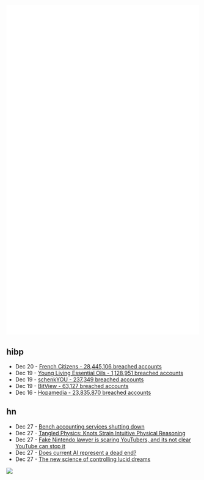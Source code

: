 ![Metrics](https://raw.githubusercontent.com/phixion/phixion/master/metrics.svg)

## hibp

<!--
for https://github.com/phixion/phixion/blob/main/.github/workflows/feeds.yml
-->
<!--START_SECTION:haveibeenpwnd-->
- Dec 20 - [French Citizens - 28,445,106 breached accounts](https://haveibeenpwned.com/PwnedWebsites#FrenchCitizens)
- Dec 19 - [Young Living Essential Oils - 1,128,951 breached accounts](https://haveibeenpwned.com/PwnedWebsites#YoungLivingEssentialOils)
- Dec 19 - [schenkYOU - 237,349 breached accounts](https://haveibeenpwned.com/PwnedWebsites#schenkYOU)
- Dec 19 - [BitView - 63,127 breached accounts](https://haveibeenpwned.com/PwnedWebsites#BitView)
- Dec 16 - [Hopamedia - 23,835,870 breached accounts](https://haveibeenpwned.com/PwnedWebsites#Hopamedia)
<!--END_SECTION:haveibeenpwnd-->

## hn

<!--
for https://github.com/phixion/phixion/blob/main/.github/workflows/feeds.yml
-->
<!--START_SECTION:hn-->
- Dec 27 - [Bench accounting services shutting down](https://bench.co/)
- Dec 27 - [Tangled Physics: Knots Strain Intuitive Physical Reasoning](https://direct.mit.edu/opmi/article/doi/10.1162/opmi_a_00159/124792/Tangled-Physics-Knots-Strain-Intuitive-Physical)
- Dec 27 - [Fake Nintendo lawyer is scaring YouTubers, and its not clear YouTube can stop it](https://www.theverge.com/2024/12/27/24326278/nintendo-fake-takedowns-youtube-domtendo-dmca)
- Dec 27 - [Does current AI represent a dead end?](https://www.bcs.org/articles-opinion-and-research/does-current-ai-represent-a-dead-end/)
- Dec 27 - [The new science of controlling lucid dreams](https://www.scientificamerican.com/article/engineering-lucid-dreams-could-improve-sleep-and-defuse-nightmares/)
<!--END_SECTION:hn-->

<!--
for https://yhype.me
-->
![](https://hit.yhype.me/github/profile?user_id=13013670)
